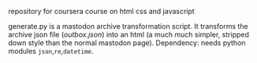 repository for coursera course on html css and javascript

generate.py is a mastodon archive transformation script. It transforms the archive json file (*outbox.json*) into an html (a much much simpler, stripped down style than the normal mastodon page). Dependency: needs python modules `json`,`re`,`datetime`.
